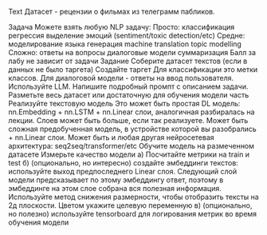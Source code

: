 Text
Датасет - рецензии о фильмах из телеграмм пабликов.

Задача
Можете взять любую NLP задачу:
Просто:
классификация
регрессия
выделение эмоций (sentiment/toxic detection/etc)
Средне: 
моделирование языка
генерация
machine translation
topic modelling
Сложно: 
ответы на вопросы
диалоговые модели
суммаризация
Балл за лабу не зависит от задачи
Задание
Соберите датасет текстов
(если в данных не было таргета) Создайте таргет
Для классификации это метки классов. Для диалоговой модели - ответы на ввод пользователя. Используйте LLM. Напишите подробный промпт с описанием задачи. Разметьте весь датасет или достаточную для обучения модели часть
Реализуйте текстовую модель
Это может быть простая DL модель: nn.Embedding + nn.LSTM + nn.Linear слои, аналогичная разбиралась на лекции. Слоев может быть больше, если так реализуете. Может быть сложная предобученная модель, в устройстве которой вы разобрались + nn.Linear слои. Может быть и любая другая нейросетевая архитектура: seq2seq/transformer/etc
Обучите модель на размеченном датасете
Измерьте качество модели
а) Посчитайте метрики на train и test
б) (опционально, но интересно) создайте эмбеддинги текстов: используйте выход предпоследнего Linear слоя. Следующий слой модели предсказывает по этому эмбеддингу ответ, поэтому в эмбеддинге на этом слое собрана вся полезная информация. Используйте метод снижения размерности, чтобы отобразить тексты на 2д плоскости. Цветом укажите целевую переменную
в) (опционально, но полезно) используйте tensorboard для логирования метрик во время обучения модели 
